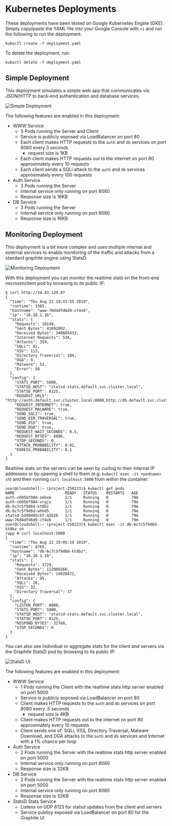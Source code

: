 # Kubernetes Deployments

These deployments have been tested on Google Kubernetes Engine (GKE). Simply copy/paste the YAML file into your Google Console with `vi` and run the following to run the deployment:

```
kubectl create -f deployment.yaml
```

To  delete the deployment, run:

```
kubectl delete -f deployment.yaml
```

## Simple Deployment

This deployment simulates a simple web app that communicates via JSON/HTTP to back-end authentication and database services.

![Simple Deployment](https://github.com/kellyjonbrazil/microsim/blob/master/k8s_deployments/images/simple.png)

The following features are enabled in this deployment:

- WWW Service
    - 3 Pods running the Server and Client
    - Service is publicly exposed via LoadBalancer on port 80
    - Each client makes HTTP requests to the `auth` and `db` services on port 8080 every 3 seconds
        - request size is 1KB
    - Each client makes HTTP requests out to the internet on port 80 approximately every 10 requests
    - Each client sends a SQLi attack to the `auth` and `db` services approximately every 100 requests
- Auth Service
    - 3 Pods running the Server
    - Internal service only running on port 8080
    - Response size is 16KB
- DB Service
    - 3 Pods running the Server
    - Internal service only running on port 8080
    - Response size is 16KB

## Monitoring Deployment

This deployment is a bit more complex and uses multiple internal and external services to enable monitoring of the traffic and attacks from a standard graphite engine using StatsD.

![Monitoring Deployment](https://github.com/kellyjonbrazil/microsim/blob/master/k8s_deployments/images/monitoring.png)

With this deployment you can monitor the realtime stats on the front-end microsimclient pod by browsing to its public IP:

```
$ curl http://34.83.139.87
{
  "time": "Thu Aug 22 18:41:55 2019",
  "runtime": 3365,
  "hostname": "www-76d4dfd6d9-cf4x6",
  "ip": "10.20.1.16",
  "stats": {
    "Requests": 10149,
    "Sent Bytes": 41692092,
    "Received Bytes": 340885433,
    "Internet Requests": 534,
    "Attacks": 359,
    "SQLi": 81,
    "XSS": 113,
    "Directory Traversal": 104,
    "DGA": 9,
    "Malware": 52,
    "Error": 58
  },
  "config": {
    "STATS_PORT": 5000,
    "STATSD_HOST": "statsd-stats.default.svc.cluster.local",
    "STATSD_PORT": 8125,
    "REQUEST_URLS": "http://auth.default.svc.cluster.local:8080,http://db.default.svc.cluster.local:8080",
    "REQUEST_INTERNET": true,
    "REQUEST_MALWARE": true,
    "SEND_SQLI": true,
    "SEND_DIR_TRAVERSAL": true,
    "SEND_XSS": true,
    "SEND_DGA": true,
    "REQUEST_WAIT_SECONDS": 0.5,
    "REQUEST_BYTES": 4096,
    "STOP_SECONDS": 0,
    "ATTACK_PROBABILITY": 0.01,
    "EGRESS_PROBABILITY": 0.1
  }
}
```

Realtime stats on the servers can be seen by curling to their internal IP addresses or by opening a shell to them (e.g. `kubectl exec -it <podname> sh`) and then running `curl localhost:5000` from within the container:

```
user@cloudshell:~ (project-250223)$ kubectl get pods
NAME                      READY   STATUS    RESTARTS   AGE
auth-c695bf984-smhxm      1/1     Running   0          79m
auth-c695bf984-vrgjs      1/1     Running   0          79m
db-6c7c5f9d6d-kt8bz       1/1     Running   0          79m
db-6c7c5f9d6d-whhd5       1/1     Running   0          79m
statsd-5d49485cbf-q5b26   1/1     Running   0          79m
www-76d4dfd6d9-cf4x6      1/1     Running   0          79m
user@cloudshell:~ (project-250223)$ kubectl exec -it db-6c7c5f9d6d-kt8bz sh
/app # curl localhost:5000
{
  "time": "Thu Aug 22 19:05:19 2019",
  "runtime": 4765,
  "hostname": "db-6c7c5f9d6d-kt8bz",
  "ip": "10.20.1.19",
  "stats": {
    "Requests": 3729,
    "Sent Bytes": 122908266,
    "Received Bytes": 14928472,
    "Attacks": 95,
    "SQLi": 26,
    "XSS": 32,
    "Directory Traversal": 37
  },
  "config": {
    "LISTEN_PORT": 8080,
    "STATS_PORT": 5000,
    "STATSD_HOST": "statsd-stats.default.svc.cluster.local",
    "STATSD_PORT": 8125,
    "RESPOND_BYTES": 32768,
    "STOP_SECONDS": 0
  }
}
```

You can also see individual or aggregate stats for the client and servers via the Graphite StatsD pod by browsing to its public IP:

![StatsD UI](https://github.com/kellyjonbrazil/microsim/blob/master/k8s_deployments/images/graphite.png)

The following features are enabled in this deployment:

- WWW Service
    - 1 Pods running the Client with the realtime stats http server enabled on port 5000
    - Service is publicly exposed via LoadBalancer on port 80
    - Client makes HTTP requests to the `auth` and `db` services on port 8080 every .5 seconds
        - request size is 4KB
    - Client makes HTTP requests out to the internet on port 80 approximately every 10 requests
    - Client sends one of: SQLi, XSS, Directory Traversal, Malware Download, and DGA attacks to the `auth` and `db` services and Internet with a 1% chance per loop
- Auth Service
    - 2 Pods running the Server with the realtime stats http server enabled on port 5000
    - Internal service only running on port 8080
    - Response size is 32KB
- DB Service
    - 2 Pods running the Server with the realtime stats http server enabled on port 5000
    - Internal service only running on port 8080
    - Response size is 32KB
- StatsD Stats Service
    - Listens on UDP 8125 for statsd updates from the client and servers
    - Service publicy exposed via LoadBalancer on port 80 for the Graphite UI
